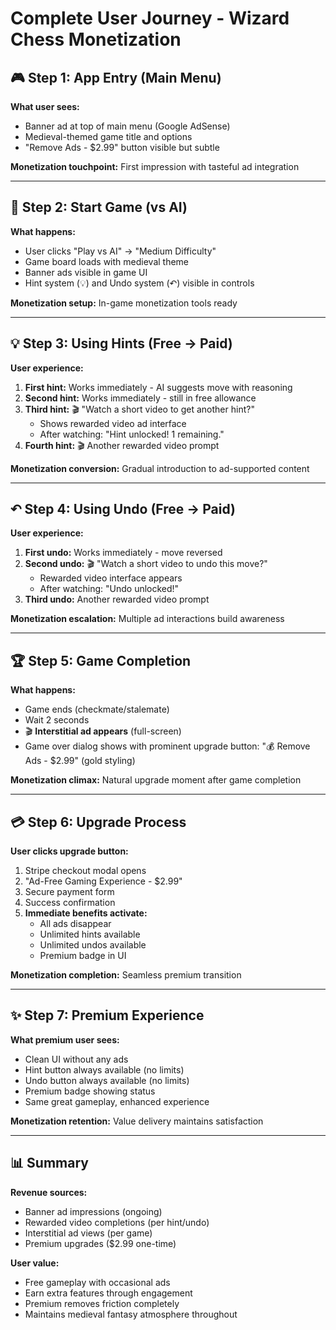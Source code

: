 # Complete User Journey - Wizard Chess Monetization

## 🎮 Step 1: App Entry (Main Menu)
**What user sees:**
- Banner ad at top of main menu (Google AdSense)
- Medieval-themed game title and options
- "Remove Ads - $2.99" button visible but subtle

**Monetization touchpoint:** First impression with tasteful ad integration

---

## 🎯 Step 2: Start Game (vs AI)
**What happens:**
- User clicks "Play vs AI" → "Medium Difficulty"
- Game board loads with medieval theme
- Banner ads visible in game UI
- Hint system (💡) and Undo system (↶) visible in controls

**Monetization setup:** In-game monetization tools ready

---

## 💡 Step 3: Using Hints (Free → Paid)
**User experience:**
1. **First hint:** Works immediately - AI suggests move with reasoning
2. **Second hint:** Works immediately - still in free allowance
3. **Third hint:** 🎬 "Watch a short video to get another hint?"
   - Shows rewarded video ad interface
   - After watching: "Hint unlocked! 1 remaining."
4. **Fourth hint:** 🎬 Another rewarded video prompt

**Monetization conversion:** Gradual introduction to ad-supported content

---

## ↶ Step 4: Using Undo (Free → Paid)
**User experience:**
1. **First undo:** Works immediately - move reversed
2. **Second undo:** 🎬 "Watch a short video to undo this move?"
   - Rewarded video interface appears
   - After watching: "Undo unlocked!"
3. **Third undo:** Another rewarded video prompt

**Monetization escalation:** Multiple ad interactions build awareness

---

## 🏆 Step 5: Game Completion
**What happens:**
- Game ends (checkmate/stalemate)
- Wait 2 seconds
- 🎬 **Interstitial ad appears** (full-screen)
- Game over dialog shows with prominent upgrade button:
  "💰 Remove Ads - $2.99" (gold styling)

**Monetization climax:** Natural upgrade moment after game completion

---

## 💳 Step 6: Upgrade Process
**User clicks upgrade button:**
1. Stripe checkout modal opens
2. "Ad-Free Gaming Experience - $2.99"
3. Secure payment form
4. Success confirmation
5. **Immediate benefits activate:**
   - All ads disappear
   - Unlimited hints available
   - Unlimited undos available
   - Premium badge in UI

**Monetization completion:** Seamless premium transition

---

## ✨ Step 7: Premium Experience
**What premium user sees:**
- Clean UI without any ads
- Hint button always available (no limits)
- Undo button always available (no limits)
- Premium badge showing status
- Same great gameplay, enhanced experience

**Monetization retention:** Value delivery maintains satisfaction

---

## 📊 Summary
**Revenue sources:**
- Banner ad impressions (ongoing)
- Rewarded video completions (per hint/undo)
- Interstitial ad views (per game)
- Premium upgrades ($2.99 one-time)

**User value:**
- Free gameplay with occasional ads
- Earn extra features through engagement
- Premium removes friction completely
- Maintains medieval fantasy atmosphere throughout